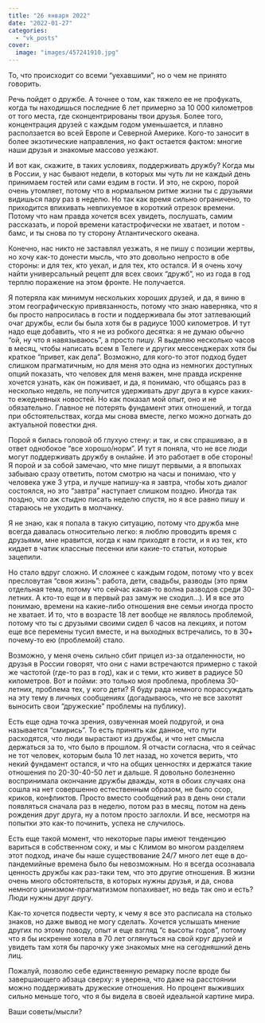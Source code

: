 ```yaml
---
title: "26 января 2022"
date: "2022-01-27"
categories: 
  - "vk_posts"
cover:
  image: "images/457241910.jpg"
---
```


То, что происходит со всеми “уехавшими”, но о чем не принято говорить.

Речь пойдет о дружбе. А точнее о том, как тяжело ее не профукать, когда ты находишься последние 6 лет примерно за 10 000 километров от того места, где сконцентрированы твои друзья. Более того, концентрация друзей с каждым годом уменьшается, и плавно расползается во всей Европе и Северной Америке. Кого-то заносит в более экзотические направления, но факт остается фактом: многие наши друзья и знакомые массово уезжают.

<!--more-->

И вот как, скажите, в таких условиях, поддерживать дружбу? Когда мы в России, у нас бывают недели, в которых мы чуть ли не каждый день принимаем гостей или сами ездим в гости. И это, не скрою, порой очень утомляет, потому что в нормальном ритме жизни ты с друзьями видишься пару раз в неделю. Но так как время сильно ограничено, то приходится впихивать невпихуемое в короткий отрезок времени. Потому что нам правда хочется всех увидеть, послушать, самим рассказать, и порой времени катастрофически не хватает, и потом - бамс, и ты снова по ту сторону Атлантического океана.

Конечно, нас никто не заставлял уезжать, я не пишу с позиции жертвы, но хочу как-то донести мысль, что это довольно непросто в обе стороны: и для тех, кто уехал, и для тех, кто остался. И я очень хочу найти универсальный рецепт для всех своих “дружб”, но из года в год терплю поражение на этом фронте. Не получается.

Я потеряла как минимум нескольких хороших друзей, и да, я виню в этом географическую привязанность, потому что знаю наверняка, что я бы просто напросилась в гости и поддерживала бы этот затлевающий очаг дружбы, если бы была хотя бы в радиусе 1000 километров. И тут надо еще добавить, что я не из робкого десятка: я не думаю обычно “ой, ну что я навязываюсь”, а просто пишу. Я выделяю несколько часов в месяц, чтобы написать всем в Телеге и других мессенджерах хотя бы краткое “привет, как дела”. Возможно, для кого-то этот подход будет слишком прагматичным, но для меня это одна из немногих доступных опций показать, что человек для меня важен, мне правда искренне хочется узнать, как он поживает, и да, я понимаю, что общаясь раз в несколько недель, не получится удерживать друг друга в курсе каких-то ежедневных новостей. Но как показал мой опыт, оно и не обязательно. Главное не потерять фундамент этих отношений, и тогда при обстоятельствах, когда мы снова вместе, легко можно догнать до актуальной повестки дня.

Порой я билась головой об глухую стену: и так, и сяк спрашиваю, а в ответ однобокое “все хорошо/норм”. И тут я поняла, что не все люди могут поддерживать дружбу в онлайне. И это работает в обе стороны! Я порой и за собой замечаю, что мне пишут первыми, а я впопыхах забываю сразу ответить, потом смотрю на часы и понимаю, что у человека уже 3 утра, и лучше напишу-ка я завтра, чтобы хоть диалог состоялся, но это “завтра” наступает слишком поздно. Иногда так поздно, что аж стыдно писать неделю спустя, но я все равно пишу и стараюсь не уходить в молчанку.

Я не знаю, как я попала в такую ситуацию, потому что дружба мне всегда давалась относительно легко: я люблю проводить время с друзьями, мне нравится, когда к нам приходят в гости, и я из тех, кто кидает в чатик классные песенки или какие-то статьи, которые зацепили.

Но стало вдруг сложно. И сложнее с каждым годом, потому что у всех пресловутая “своя жизнь”: работа, дети, свадьбы, разводы (это прям отдельная тема, потому что сейчас какая-то волна разводов среди 30-летних. А кто-то еще и в первый раз замуж не сходил…). И я все это понимаю, времени на какие-либо отношения вне семьи иногда просто не хватает. И то, что в возрасте 18 лет вообще не являлось проблемой, потому что ты с друзьями своими сидел 6 часов на лекциях, и потом еще все перемены тусил вместе, и на выходных встречались, то в 30+ почему-то ею (проблемой) стало.

Возможно, у меня очень сильно сбит прицел из-за отдаленности, но друзья в России говорят, что они с нами встречаются примерно с такой же частотой (где-то раз в год), как и с теми, кто живет в радиусе 50 километров. Вот и пойми: это только моя проблема, проблема 30-летних, проблема тех, у кого дети? Я буду рада немного порассуждать на эту тему в личных сообщениях (догадываюсь, что не все захотят выносить свои “дружеские” проблемы на публику).

Есть еще одна точка зрения, озвученная моей подругой, и она называется “смирись”. То есть принять как данное, что пути расходятся, что люди вырастают из дружбы, и что нет смысла держаться за то, что было в прошлом. Я отчасти согласна, что я сейчас не тот человек, которым была 10 лет назад, но хочется верить, что некий фундамент остался, и что на общих ценностях и держатся такие отношения по 20-30-40-50 лет и дальше. Я довольно болезненно воспринимала окончание дружбы дважды, хотя в обоих случаях она сошла на нет совершенно естественным образом, не было ссор, криков, конфликтов. Просто вместо сообщений раз в день они стали появляться сначала раз в неделю, потом раз в месяц, потом на день рождения друг друга, ну а потом просто заглохли. И все, несмотря на попытки это как-то починить, успеха не случилось.

Есть еще такой момент, что некоторые пары имеют тенденцию вариться в собственном соку, и мы с Климом во многом разделяем этот подход, иначе бы наше существование 24/7 много лет еще в до-пандемийные времена было бы невозможным. Но я всегда осознавала ценность дружбы как раз-таки тем, что это другие отношения. В жизни очень много обстоятельств, в которых нужны друзья, и да, снова немного цинизмом-прагматизмом попахивает, но ведь так оно и есть? Люди нужны друг другу.

Как-то хочется подвести черту, к чему я все это расписала на столько знаков, но даже вывод не могу сделать. Хочется услышать мнение других по этому поводу, опыт и еще взгляд “с высоты годов”, потому что я бы искренне хотела в 70 лет оглянуться на свой круг друзей и увидеть там хотя бы парочку уже знакомых мне на сегодняшний день лиц.

Пожалуй, позволю себе единственную ремарку после вроде бы завершающего абзаца сверху: я уверена, что даже на расстоянии можно поддерживать дружеские отношения. Но процент выживших сильно меньше того, что я бы видела в своей идеальной картине мира.

Ваши советы/мысли?
